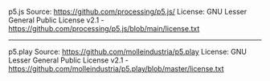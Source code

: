 p5.js
Source: https://github.com/processing/p5.js/
License: GNU Lesser General Public License v2.1 - https://github.com/processing/p5.js/blob/main/license.txt

---

p5.play
Source: https://github.com/molleindustria/p5.play
License: GNU Lesser General Public License v2.1 - https://github.com/molleindustria/p5.play/blob/master/license.txt
